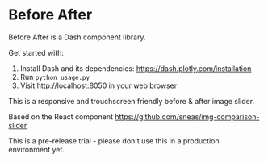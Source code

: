 # Before After

Before After is a Dash component library.

Get started with:
1. Install Dash and its dependencies: https://dash.plotly.com/installation
2. Run `python usage.py`
3. Visit http://localhost:8050 in your web browser


This is a responsive and trouchscreen friendly before & after image slider.

Based on the React component https://github.com/sneas/img-comparison-slider

This is a pre-release trial - please don't use this in a production environment yet.